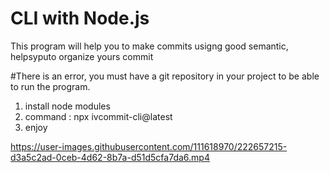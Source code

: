 # CLI with  Node.js
This program will help you to make commits usigng good semantic, helpsyputo organize yours commit

#There is an error, you must have a git repository in your project to be able to run the program.

1. install node modules
2. command : npx ivcommit-cli@latest
3. enjoy 




https://user-images.githubusercontent.com/111618970/222657215-d3a5c2ad-0ceb-4d62-8b7a-d51d5cfa7da6.mp4

